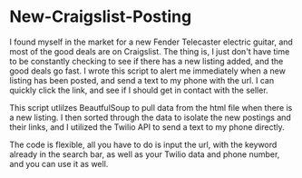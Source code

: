 # New-Craigslist-Posting

I found myself in the market for a new Fender Telecaster electric guitar, and most of the good deals are on Craigslist. The thing is, I just don't have time to be constantly checking to see if there has a new listing added, and the good deals go fast. I wrote this script to alert me immediately when a new listing has been posted, and send a text to my phone with the url. I can quickly click the link, and see if I should get in contact with the seller.

This script utlilzes BeautfulSoup to pull data from the html file when there is a new listing. I then sorted through the data to isolate the new postings and their links, and I utilized the Twilio API to send a text to my phone directly.

The code is flexible, all you have to do is input the url, with the keyword already in the search bar, as well as your Twilio data and phone number, and you can use it as well.
